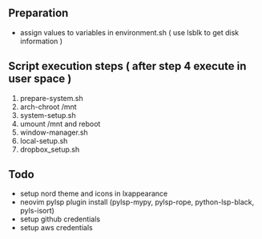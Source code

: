 Preparation
-----------
* assign values to variables in environment.sh ( use lsblk to get disk information )

Script execution steps ( after step 4 execute in user space )
-------------------------------------------------------------
1. prepare-system.sh
2. arch-chroot /mnt
3. system-setup.sh
4. umount /mnt and reboot
5. window-manager.sh
6. local-setup.sh
7. dropbox_setup.sh

Todo
----
* setup nord theme and icons in lxappearance
* neovim pylsp plugin install (pylsp-mypy, pylsp-rope, python-lsp-black, pyls-isort)
* setup github credentials
* setup aws credentials
